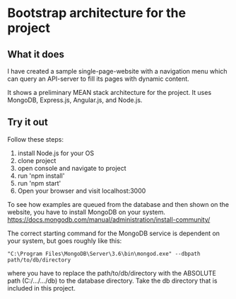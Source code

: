 # Bootstrap architecture for the project

## What it does

I have created a sample single-page-website with a navigation menu which can query an API-server to fill its pages with dynamic content. 
 
It shows a preliminary MEAN stack architecture for the project. It uses MongoDB, Express.js, Angular.js, and Node.js.

## Try it out

Follow these steps:
1. install Node.js for your OS
2. clone project
3. open console and navigate to project
4. run 'npm install'
5. run 'npm start'
6. Open your browser and visit localhost:3000

To see how examples are queued from the database and then shown on the website, you have to install MongoDB on your system. https://docs.mongodb.com/manual/administration/install-community/

The correct starting command for the MongoDB service is dependent on your system, but goes roughly like this:

    "C:\Program Files\MongoDB\Server\3.6\bin\mongod.exe" --dbpath path/to/db/directory
    
where you have to replace the path/to/db/directory with the ABSOLUTE path (C:/.../.../db) to the database directory. Take the db directory that is included in this project.
